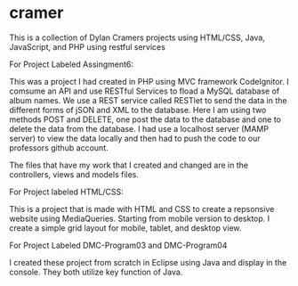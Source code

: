 # cramer
This is a collection of Dylan Cramers projects using HTML/CSS, Java, JavaScript, and PHP using restful services



For Project Labeled Assingment6:

This was a project I had created in PHP using MVC framework CodeIgnitor. I comsume an API and use RESTful Services to fload a MySQL
database of album names. We use a REST service called RESTlet to send the data in the different forms of jSON and XML to the database.
Here I am using two methods POST and DELETE, one post the data to the database and one to delete the data from the database. I had use a
localhost server (MAMP server) to view the data locally and then had to push the code to our professors github account. 

The files that have my work that I created and changed are in the controllers, views and models files.

For Project labeled HTML/CSS:

This is a project that is made with HTML and CSS to create a repsonsive website using MediaQueries. Starting from mobile version to desktop. I create a simple grid layout for mobile, tablet, and desktop view. 

For Project Labeled DMC-Program03 and DMC-Program04

I created these project from scratch in Eclipse using Java and display in the console. They both utilize key function of Java. 

